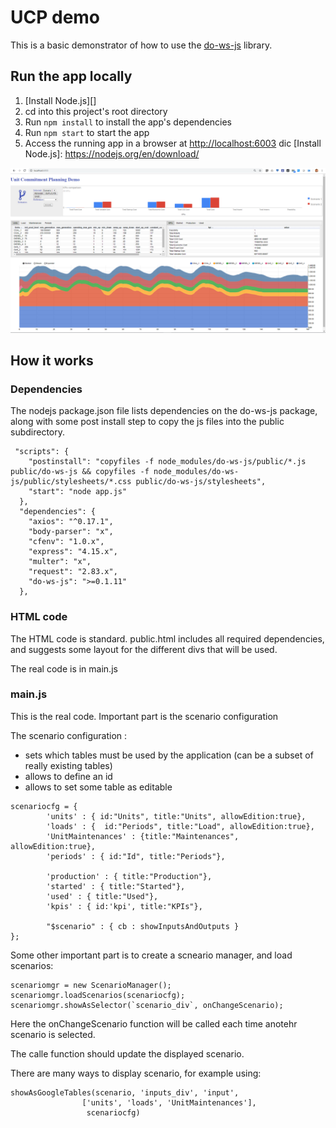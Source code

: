 # UCP demo

This is a basic demonstrator of how to use the [do-ws-js](https://github.com/IBMDecisionOptimization/do-ws-js) library.


## Run the app locally

1. [Install Node.js][]
1. cd into this project's root directory
1. Run `npm install` to install the app's dependencies
1. Run `npm start` to start the app
1. Access the running app in a browser at <http://localhost:6003>
dic
[Install Node.js]: https://nodejs.org/en/download/

![Screnshot](/images/ucp.png)

## How it works

### Dependencies

The nodejs package.json file lists dependencies on the do-ws-js package, along with some post install step to copy the js files into the public subdirectory.

```
 "scripts": {
    "postinstall": "copyfiles -f node_modules/do-ws-js/public/*.js public/do-ws-js && copyfiles -f node_modules/do-ws-js/public/stylesheets/*.css public/do-ws-js/stylesheets",
    "start": "node app.js"
  },
  "dependencies": {
    "axios": "^0.17.1",
    "body-parser": "x",
    "cfenv": "1.0.x",
    "express": "4.15.x",
    "multer": "x",
    "request": "2.83.x",
    "do-ws-js": ">=0.1.11"
  },
  ```
  
### HTML code
  
The HTML code is standard. public.html includes all required dependencies, and suggests some layout for the different divs that will be used.
  
The real code is in main.js
  
### main.js
  
This is the real code.  Important part is the scenario configuration
  
The scenario configuration :
 * sets which tables must be used by the application (can be a subset of really existing tables)
 * allows to define an id
 * allows to set some table as editable
 
```
scenariocfg = {        
        'units' : { id:"Units", title:"Units", allowEdition:true},        
        'loads' : {  id:"Periods", title:"Load", allowEdition:true},
        'UnitMaintenances' : {title:"Maintenances", allowEdition:true},
        'periods' : { id:"Id", title:"Periods"},

        'production' : { title:"Production"},
        'started' : { title:"Started"},
        'used' : { title:"Used"},
        'kpis' : { id:'kpi', title:"KPIs"},

        "$scenario" : { cb : showInputsAndOutputs }
};
```

Some other important part is to create a scneario manager, and load scenarios:
```
scenariomgr = new ScenarioManager();        
scenariomgr.loadScenarios(scenariocfg);
scenariomgr.showAsSelector(`scenario_div`, onChangeScenario);
```

Here the onChangeScenario function will be called each time anotehr scenario is selected.

The calle function should update the displayed scenario.

There are many ways to display scenario, for example using:
```
showAsGoogleTables(scenario, 'inputs_div', 'input',
                ['units', 'loads', 'UnitMaintenances'],
                 scenariocfg)
```
